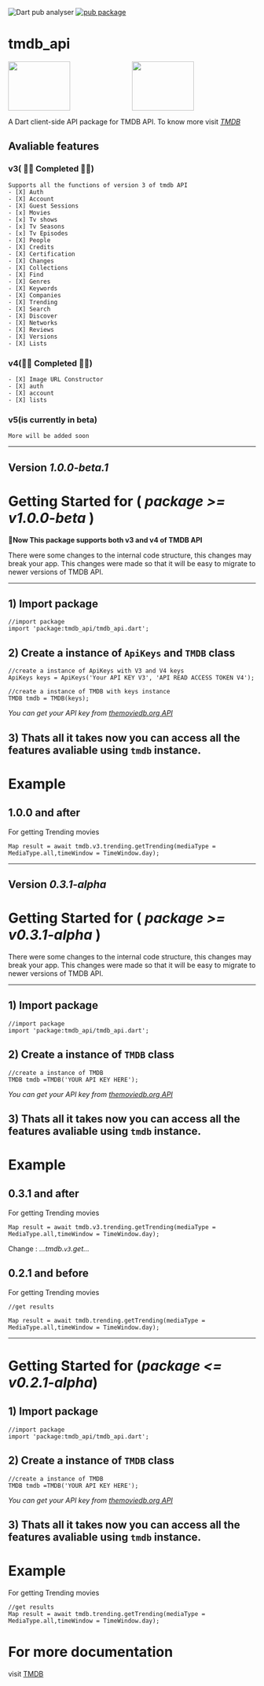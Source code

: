 ![Dart pub analyser](https://github.com/Arunnaidu3470/tmdb_api/workflows/Dart%20pub%20analyser/badge.svg?branch=master)
[![pub package](https://img.shields.io/pub/v/tmdb_api?color=dark%20green&include_prereleases&label=pub%20package&logo=dart)](https://pub.dartlang.org/packages/tmdb_api)

# tmdb_api
<img src="https://www.themoviedb.org/assets/2/v4/logos/primary-green-d70eebe18a5eb5b166d5c1ef0796715b8d1a2cbc698f96d311d62f894ae87085.svg" height=100px width="50%"><img src="https://dart.dev/assets/shared/dart/logo+text/horizontal/white-e71fb382ad5229792cc704b3ee7a88f8013e986d6e34f0956d89c453b454d0a5.svg" height="100px" width="50%">

A Dart client-side API package for TMDB API.
To know more visit [*TMDB*](https://www.themoviedb.org/)

## Avaliable features 
### v3( 🎊✨ Completed 🎉🎉)
    Supports all the functions of version 3 of tmdb API
    - [X] Auth
    - [X] Account
    - [X] Guest Sessions
    - [x] Movies
    - [x] Tv shows
    - [x] Tv Seasons
    - [x] Tv Episodes 
    - [X] People
    - [X] Credits
    - [X] Certification
    - [X] Changes
    - [X] Collections
    - [X] Find
    - [X] Genres
    - [X] Keywords
    - [X] Companies
    - [X] Trending
    - [X] Search
    - [X] Discover
    - [X] Networks
    - [X] Reviews
    - [X] Versions
    - [X] Lists
    
### v4(🎊✨ Completed 🎉🎉)
    - [X] Image URL Constructor
    - [X] auth
    - [X] account
    - [X] lists

### v5(is currently in beta)  
`More will be added soon`

---
**Version *1.0.0-beta.1***
---
# Getting Started for ( *package >= v1.0.0-beta* )

**🎉Now This package supports both v3 and v4 of TMDB API**

There were some changes to the internal code structure, this changes may break your app.
This changes were made so that it will be easy to migrate to newer versions of TMDB API.

---
## 1) Import package
```
//import package
import 'package:tmdb_api/tmdb_api.dart';
```

## 2) Create a instance of `ApiKeys` and `TMDB` class
```
//create a instance of ApiKeys with V3 and V4 keys
ApiKeys keys = ApiKeys('Your API KEY V3', 'API READ ACCESS TOKEN V4');

//create a instance of TMDB with keys instance
TMDB tmdb = TMDB(keys);
```

*You can get your API key from [themoviedb.org API](https://www.themoviedb.org/settings/api)*

## 3) Thats all it takes now you can access all the features avaliable using `tmdb` instance.

# Example

## 1.0.0 and after
For getting Trending movies 
```
Map result = await tmdb.v3.trending.getTrending(mediaType = MediaType.all,timeWindow = TimeWindow.day);

```
---
**Version *0.3.1-alpha***
---
# Getting Started for ( *package >= v0.3.1-alpha* )

There were some changes to the internal code structure, this changes may break your app.
This changes were made so that it will be easy to migrate to newer versions of TMDB API.

---
## 1) Import package
```
//import package
import 'package:tmdb_api/tmdb_api.dart';
```

## 2) Create a instance of `TMDB` class
```
//create a instance of TMDB
TMDB tmdb =TMDB('YOUR API KEY HERE');
```
*You can get your API key from [themoviedb.org API](https://www.themoviedb.org/settings/api)*

## 3) Thats all it takes now you can access all the features avaliable using `tmdb` instance.

# Example

## 0.3.1 and after
For getting Trending movies 
```
Map result = await tmdb.v3.trending.getTrending(mediaType = MediaType.all,timeWindow = TimeWindow.day);

```
Change : *...tmdb.`v3`.get...*

## 0.2.1 and before
For getting Trending movies 

```
//get results

Map result = await tmdb.trending.getTrending(mediaType = MediaType.all,timeWindow = TimeWindow.day);

```

---
# Getting Started for (*package <= v0.2.1-alpha*)
## 1) Import package
```
//import package
import 'package:tmdb_api/tmdb_api.dart';
```

## 2) Create a instance of `TMDB` class
```
//create a instance of TMDB
TMDB tmdb =TMDB('YOUR API KEY HERE');
```
*You can get your API key from [themoviedb.org API](https://www.themoviedb.org/settings/api)*

## 3) Thats all it takes now you can access all the features avaliable using `tmdb` instance.

# Example
For getting Trending movies 
```
//get results
Map result = await tmdb.trending.getTrending(mediaType = MediaType.all,timeWindow = TimeWindow.day);
```

# For more documentation
visit [TMDB](https://developers.themoviedb.org/3/getting-started/introduction)